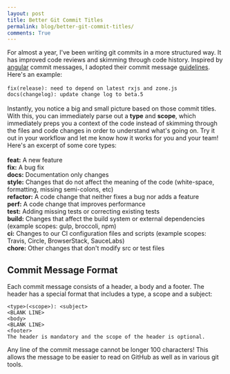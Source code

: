 ```yaml
---
layout: post
title: Better Git Commit Titles
permalink: blog/better-git-commit-titles/
comments: True
---
```


For almost a year, I've been writing git commits in a more structured way. It has improved code reviews and skimming through code history. Inspired by [angular](https://github.com/angular/angular) commit messages, I adopted their commit message [guidelines](https://github.com/angular/angular/blob/master/CONTRIBUTING.md#-commit-message-guidelines). Here's an example:<br/><br/>`fix(release): need to depend on latest rxjs and zone.js`<br/>`docs(changelog): update change log to beta.5`<br/><br/>Instantly, you notice a big and small picture based on those commit titles. With this, you can immediately parse out a **type** and **scope**, which immediately preps you a context of the code instead of skimming through the files and code changes in order to understand what's going on. Try it out in your workflow and let me know how it works for you and your team! Here's an excerpt of some core types:<br/><br/>
**feat:** A new feature<br/>
**fix:** A bug fix<br/>
**docs:** Documentation only changes<br/>
**style:** Changes that do not affect the meaning of the code (white-space, formatting, missing semi-colons, etc)<br/>
**refactor:** A code change that neither fixes a bug nor adds a feature<br/>
**perf:** A code change that improves performance<br/>
**test:** Adding missing tests or correcting existing tests<br/>
**build:** Changes that affect the build system or external dependencies (example scopes: gulp, broccoli, npm)<br/>
**ci:** Changes to our CI configuration files and scripts (example scopes: Travis, Circle, BrowserStack, SauceLabs)<br/>
**chore:** Other changes that don't modify src or test files<br/>

## Commit Message Format

Each commit message consists of a header, a body and a footer. The header has a special format that includes a type, a scope and a subject:
```
<type>(<scope>): <subject>
<BLANK LINE>
<body>
<BLANK LINE>
<footer>
The header is mandatory and the scope of the header is optional.
```
Any line of the commit message cannot be longer 100 characters! This allows the message to be easier to read on GitHub as well as in various git tools.
